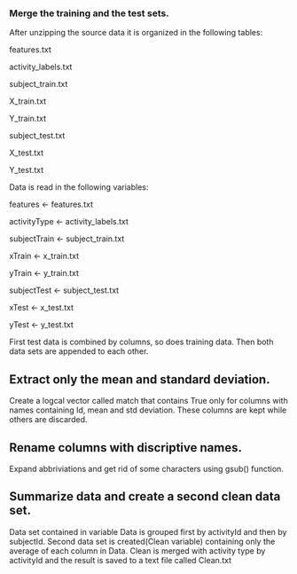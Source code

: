 ### Merge the training and the test sets.
After unzipping the source data it is organized in the following tables:

features.txt

activity_labels.txt

subject_train.txt

X_train.txt

Y_train.txt

subject_test.txt

X_test.txt

Y_test.txt

Data is read in the following variables:

features <- features.txt

activityType <- activity_labels.txt

subjectTrain <- subject_train.txt

xTrain <- x_train.txt

yTrain <- y_train.txt

subjectTest <- subject_test.txt

xTest <- x_test.txt

yTest <- y_test.txt

First test data is combined by columns, so does training data. Then both data sets are appended to each other.

## Extract only the mean and standard deviation. 
Create a logcal vector called match that contains True only for columns with names containing Id, mean and std deviation.
These columns are kept while others are discarded.

## Rename columns with discriptive names.
Expand abbriviations and get rid of some characters using gsub() function.


## Summarize data and create a second clean data set.
Data set contained in variable Data is grouped first by activityId and then by subjectId.
Second data set is created(Clean variable) containing only the average of each column in Data.
Clean is merged with activity type by activityId and the result is saved to a text file called Clean.txt
